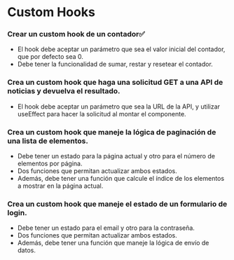 # Custom Hooks

### Crear un custom hook de un contador✅

- El hook debe aceptar un parámetro que sea el valor inicial del contador, que por defecto sea 0.
- Debe tener la funcionalidad de sumar, restar y resetear el contador.

### Crea un custom hook que haga una solicitud GET a una API de noticias y devuelva el resultado.

- El hook debe aceptar un parámetro que sea la URL de la API, y utilizar useEffect para hacer la solicitud al montar el componente.

### Crea un custom hook que maneje la lógica de paginación de una lista de elementos.

- Debe tener un estado para la página actual y otro para el número de elementos por página.
- Dos funciones que permitan actualizar ambos estados.
- Además, debe tener una función que calcule el índice de los elementos a mostrar en la página actual.

### Crea un custom hook que maneje el estado de un formulario de login.

- Debe tener un estado para el email y otro para la contraseña.
- Dos funciones que permitan actualizar ambos estados.
- Además, debe tener una función que maneje la lógica de envío de datos.
